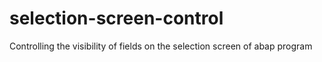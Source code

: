 # selection-screen-control
Controlling the visibility of fields on the selection screen of abap program

